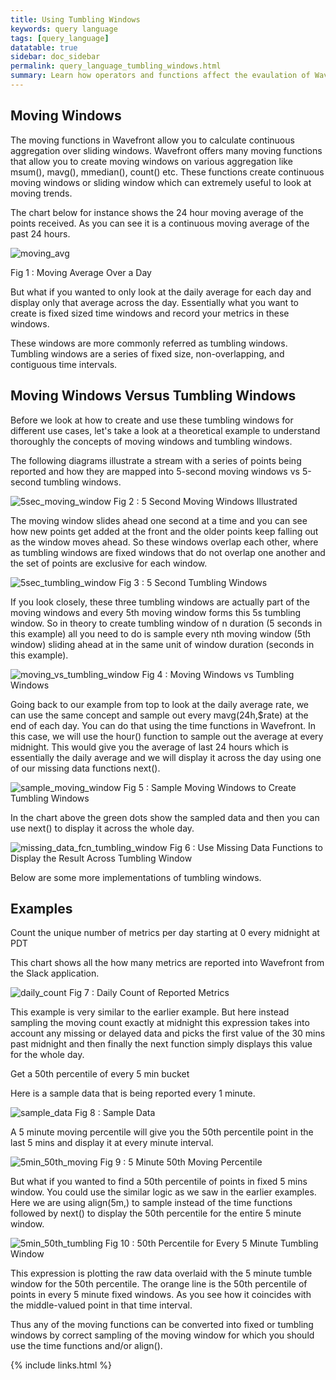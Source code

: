 ```yaml
---
title: Using Tumbling Windows
keywords: query language
tags: [query_language]
datatable: true
sidebar: doc_sidebar
permalink: query_language_tumbling_windows.html
summary: Learn how operators and functions affect the evaulation of Wavefront Query Language expressions.
---
```


## Moving Windows
The moving functions in Wavefront allow you to calculate continuous aggregation over sliding windows. Wavefront offers many moving functions that allow you to create moving windows on various aggregation like msum(), mavg(), mmedian(), count() etc. These functions create continuous moving windows or sliding window which can extremely useful to look at moving trends.
 
The chart below for instance shows the 24 hour moving average of the points received. As you can see it is a continuous moving average of the past 24 hours.
 
![moving_avg](images/moving_avg.png)

Fig 1 : Moving Average Over a Day
 
But what if you wanted to only look at the daily average for each day and display only that average across the day. Essentially what you want to create is fixed sized time windows and record your metrics in these windows.
 
These windows are more commonly referred as tumbling windows. Tumbling windows are a series of fixed size, non-overlapping, and contiguous time intervals. 
 
## Moving Windows Versus Tumbling Windows
Before we look at how to  create and use these tumbling windows for different use cases, let's take a look at a theoretical example to understand thoroughly the concepts of moving windows and tumbling windows.
 
The following diagrams illustrate a stream with a series of points being reported and how they are mapped into  5-second moving windows vs 5-second tumbling windows.
 
![5sec_moving_window](images/5sec_moving_window.png)
Fig 2 :  5 Second Moving Windows Illustrated
 
The moving window slides ahead one second at a time and you can see how new points get added at the front and the older points keep falling out as the window moves ahead. So these windows overlap each other, where as tumbling windows are fixed windows that do not overlap one another and the set of points are exclusive for each window.
   
![5sec_tumbling_window](images/5sec_tumbling_window.png)
Fig 3 : 5 Second Tumbling Windows
 
If you look closely, these three tumbling windows are actually part of the moving windows and every 5th moving window forms this 5s tumbling window. So in theory to create tumbling window of n duration (5 seconds in this example) all you need to do is sample every nth moving window (5th window) sliding ahead at in the same unit of window duration (seconds in this example).

![moving_vs_tumbling_window](images/moving_vs_tumbling_window.png)
Fig 4 :  Moving Windows vs Tumbling Windows
 
Going back to our example from top to look at the daily average rate, we can use the same concept and sample out every mavg(24h,$rate) at the end of each day.
You can do that using the time functions in Wavefront. In this case, we will use the hour() function to sample out the average at every midnight. This would give you the average of last 24 hours which is essentially the daily average and we will display it across the day using one of our missing data functions next().
 
![sample_moving_window](images/sample_moving_window.png)
Fig 5 :  Sample Moving Windows to Create Tumbling Windows
 
In the chart above the green dots show the sampled data and then you can use next() to display it across the whole day.
 
![missing_data_fcn_tumbling_window](images/missing_data_fcn_tumbling_window.png)
Fig 6 :  Use Missing Data Functions to Display the Result Across Tumbling Window
 
 
Below are some more implementations of tumbling windows.
 
## Examples
 
Count the unique number of metrics per day starting at 0 every midnight at PDT
 
This chart shows all the how many metrics are reported into Wavefront from the Slack application.

![daily_count](images/daily_count.png)
Fig 7 :  Daily Count of Reported Metrics
 
 
This example is very similar to the earlier example. But here instead sampling the moving count exactly at midnight this expression takes into account any missing or delayed data and picks the first value of the 30 mins past midnight and then finally the next function simply displays this value for the whole day.
 
Get a 50th percentile of every 5 min bucket
 
Here is a sample data that is being reported every 1 minute.

![sample_data](images/sample_data.png)
Fig 8 :  Sample Data
 
 
A 5 minute moving percentile will give you the 50th percentile point in the last 5 mins and display it at every minute interval.

![5min_50th_moving](images/5min_50th_moving.png)
Fig 9 :  5 Minute 50th Moving Percentile
 
 
But what if you wanted to find a 50th percentile of points in fixed 5 mins window. You could use the similar logic as we saw in the earlier examples. Here we are using align(5m,) to sample instead of the time functions  followed by next() to display the 50th percentile for the entire 5 minute window.

![5min_50th_tumbling](images/5min_50th_tumbling.png)
Fig 10 :  50th Percentile for Every 5 Minute Tumbling Window
 
This expression is plotting the raw data overlaid with the 5 minute tumble window for the 50th percentile. The orange line is the 50th percentile of points in every 5 minute fixed windows. As you see how it coincides with the middle-valued point in that time interval.
 
Thus any of the moving functions can be converted into fixed or tumbling windows by correct sampling of the moving window for which you should use the time functions and/or align().

{% include links.html %}
